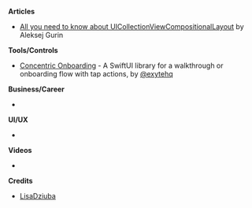 **Articles**

* [All you need to know about UICollectionViewCompositionalLayout](https://medium.com/flawless-app-stories/all-what-you-need-to-know-about-uicollectionviewcompositionallayout-f3b2f590bdbe) by Aleksej Gurin

**Tools/Controls**

* [Concentric Onboarding](https://github.com/exyte/ConcentricOnboarding) - A SwiftUI library for a walkthrough or onboarding flow with tap actions, by [@exytehq](https://twitter.com/exyteHQ)

**Business/Career**

* 

**UI/UX**

* 

**Videos**

* 

**Credits**

* [LisaDziuba](https://github.com/lisadziuba)
